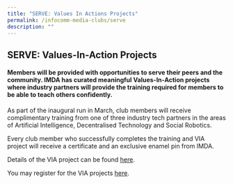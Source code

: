 ```yaml
---
title: "SERVE: Values In Actions Projects"
permalink: /infocomm-media-clubs/serve
description: ""
---
```






## SERVE: Values-In-Action Projects

#### Members will be provided with opportunities to serve their peers and the community. IMDA has curated meaningful Values-In-Action projects where industry partners will provide the training required for members to be able to teach others confidently.

As part of the inaugural run in March, club members will receive complimentary training from one of three industry tech partners in the areas of Artificial Intelligence, Decentralised Technology and Social Robotics. 

Every club member who successfully completes the training and VIA project will receive a certificate and an exclusive enamel pin from IMDA.

Details of the VIA project can be found [here](/files/icm-learning-roadmap/VIA%20EDM%20Attachment.pdf).

You may register for the VIA projects [here](https://form.gov.sg/#!/61c41737ef72800012a47858).